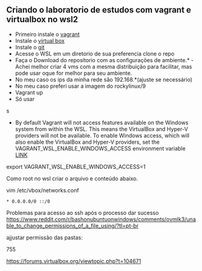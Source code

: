 ## Criando o laboratorio de estudos com vagrant e virtualbox no wsl2

* Primeiro instale o [vagrant](https://www.vagrantup.com/downloads)
* Instale o [virtual box](https://www.virtualbox.org/wiki/Downloads)
* Instale o [git](https://git-scm.com/download/)
* Acesse o WSL em um diretorio de sua preferencia clone o repo
* Faça o Download do repositorio com as configurações de ambiente.* - Achei melhor criar 4 vms com a mesma distribuição para facilitar, mas pode usar oque for melhor para seu ambiente.
* No meu caso os ips da minha rede são 192.168.*(ajuste se necessário)
* No meu caso preferi usar a imagem do rockylinux/9
* Vagrant up
* Só usar

s



- By default Vagrant will not access features available on the Windows system from within the WSL. This means the VirtualBox and Hyper-V providers will not be available. To enable Windows access, which will also enable the VirtualBox and Hyper-V providers, set the VAGRANT_WSL_ENABLE_WINDOWS_ACCESS environment variable
[LINK](https://developer.hashicorp.com/vagrant/docs/other/wsl)

export VAGRANT_WSL_ENABLE_WINDOWS_ACCESS=1

Como root no wsl criar o arquivo e conteúdo abaixo.

vim /etc/vbox/networks.conf
~~~~
* 0.0.0.0/0 ::/0
~~~~

Problemas para acesso ao ssh após o processo dar sucesso
https://www.reddit.com/r/bashonubuntuonwindows/comments/ovmlk3/unable_to_change_permissions_of_a_file_using/?tl=pt-br

ajjustar permissão das pastas:

755

https://forums.virtualbox.org/viewtopic.php?t=104671
